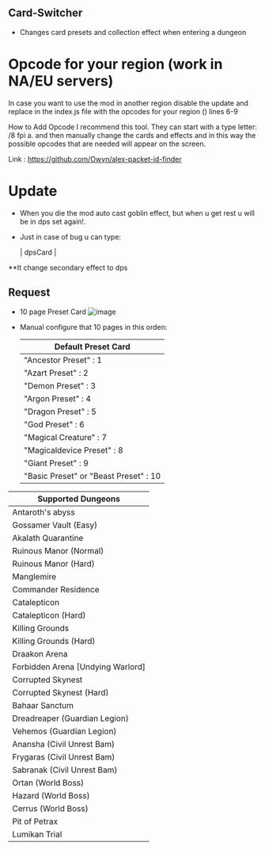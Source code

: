 ## Card-Switcher

* Changes card presets and collection effect when entering a dungeon

# Opcode for your region (work in NA/EU servers)

In case you want to use the mod in another region disable the update and replace in the index.js file with the opcodes for your region () lines 6-9

How to Add Opcode
I recommend this tool. They can start with a type letter: /8 fpi a. and then manually change the cards and effects and in this way the possible opcodes that are needed will appear on the screen.

Link : https://github.com/Owyn/alex-packet-id-finder

# Update
* When you die the mod auto cast goblin effect, but when u get rest u will be in dps set again!.
* Just in case of bug u can type:

  | dpsCard |

**It change secondary effect to dps


## Request
* 10 page Preset Card 
![image](https://user-images.githubusercontent.com/90014929/148069936-7f1975ee-b253-4ebf-ad5d-e38e8ef7b06b.png)

* Manual configure that 10 pages in this orden:

  | Default Preset Card |
  | ------------------------ |
  | "Ancestor Preset"              : 1 |
  | "Azart Preset"                 : 2 |
  | "Demon Preset"                 : 3 |
  | "Argon Preset"                 : 4 |
  | "Dragon Preset"                : 5 |
  | "God Preset"                   : 6 |
  | "Magical Creature"             : 7 |
  | "Magicaldevice Preset"         : 8 |
  | "Giant Preset"                 : 9 |
  | "Basic Preset" or "Beast Preset" : 10 |




| Supported Dungeons |
| ------------------------ |
| Antaroth's abyss |
| Gossamer Vault (Easy) |
| Akalath Quarantine |
| Ruinous Manor (Normal) |
| Ruinous Manor (Hard) |
| Manglemire |
| Commander Residence |
| Catalepticon |
| Catalepticon (Hard) |
| Killing Grounds |
| Killing Grounds (Hard) |
| Draakon Arena |
| Forbidden Arena [Undying Warlord] |
| Corrupted Skynest |
| Corrupted Skynest (Hard) |
| Bahaar Sanctum |
| Dreadreaper (Guardian Legion) |
| Vehemos (Guardian Legion) |
| Anansha (Civil Unrest Bam) |
| Frygaras (Civil Unrest Bam) |
| Sabranak (Civil Unrest Bam) |
| Ortan (World Boss) |
| Hazard (World Boss) |
| Cerrus (World Boss) |
| Pit of Petrax |
| Lumikan Trial |
